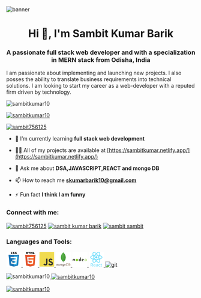 <img src="https://camo.githubusercontent.com/a9dfe36fca664b967714fb299d7247c0abb8669613d14e6448c64154845c1346/68747470733a2f2f7777772e746563686965617070732e636f6d2f77702d636f6e74656e742f75706c6f6164732f323031382f31322f686972652d66756c6c2d737461636b2d646576656c6f706572732d312e676966" alt="banner" />
<h1 align="center">Hi 👋, I'm Sambit Kumar Barik</h1>
<h3 align="center">A passionate full stack web developer and with a specialization in MERN stack from Odisha, India</h3>
<p>I am passionate about implementing and launching new projects. I also posses the ability to translate business requirements into technical solutions. I am looking to start my career as a web-developer with a reputed firm driven by technology.</p>

<p align="left"> <img src="https://komarev.com/ghpvc/?username=sambitkumar10&label=Profile%20views&color=0e75b6&style=flat" alt="sambitkumar10" /> </p>

<p align="left"> <a href="https://github.com/ryo-ma/github-profile-trophy"><img src="https://github-profile-trophy.vercel.app/?username=sambitkumar10" alt="sambitkumar10" /></a> </p>

<p align="left"> <a href="https://twitter.com/sambit756125" target="blank"><img src="https://img.shields.io/twitter/follow/sambit756125?logo=twitter&style=for-the-badge" alt="sambit756125" /></a> </p>

- 🌱 I’m currently learning **full stack web development**

- 👨‍💻 All of my projects are available at [https://sambitkumar.netlify.app/](https://sambitkumar.netlify.app/)

- 💬 Ask me about **DSA,JAVASCRIPT,REACT and mongo DB**

- 📫 How to reach me **skumarbarik10@gmail.com**


- ⚡ Fun fact **I think I am funny**

<h3 align="left">Connect with me:</h3>
<p align="left">
<a href="https://twitter.com/sambit756125" target="blank"><img align="center" src="https://raw.githubusercontent.com/rahuldkjain/github-profile-readme-generator/master/src/images/icons/Social/twitter.svg" alt="sambit756125" height="30" width="40" /></a>
<a href="https://linkedin.com/in/sambit kumar barik" target="blank"><img align="center" src="https://raw.githubusercontent.com/rahuldkjain/github-profile-readme-generator/master/src/images/icons/Social/linked-in-alt.svg" alt="sambit kumar barik" height="30" width="40" /></a>
<a href="https://fb.com/sambit sambit" target="blank"><img align="center" src="https://raw.githubusercontent.com/rahuldkjain/github-profile-readme-generator/master/src/images/icons/Social/facebook.svg" alt="sambit sambit" height="30" width="40" /></a>
</p>

<h3 align="left">Languages and Tools:</h3>
<p align="left"> <a href="https://www.w3schools.com/css/" target="_blank" rel="noreferrer"> <img src="https://raw.githubusercontent.com/devicons/devicon/master/icons/css3/css3-original-wordmark.svg" alt="css3" width="40" height="40"/> </a> <a href="https://www.w3.org/html/" target="_blank" rel="noreferrer"> <img src="https://raw.githubusercontent.com/devicons/devicon/master/icons/html5/html5-original-wordmark.svg" alt="html5" width="40" height="40"/> </a> <a href="https://developer.mozilla.org/en-US/docs/Web/JavaScript" target="_blank" rel="noreferrer"> <img src="https://raw.githubusercontent.com/devicons/devicon/master/icons/javascript/javascript-original.svg" alt="javascript" width="40" height="40"/> </a> <a href="https://www.mongodb.com/" target="_blank" rel="noreferrer"> <img src="https://raw.githubusercontent.com/devicons/devicon/master/icons/mongodb/mongodb-original-wordmark.svg" alt="mongodb" width="40" height="40"/> </a> <a href="https://nodejs.org" target="_blank" rel="noreferrer"> <img src="https://raw.githubusercontent.com/devicons/devicon/master/icons/nodejs/nodejs-original-wordmark.svg" alt="nodejs" width="40" height="40"/> </a> <a href="https://reactjs.org/" target="_blank" rel="noreferrer"> <img src="https://raw.githubusercontent.com/devicons/devicon/master/icons/react/react-original-wordmark.svg" alt="react" width="40" height="40"/> </a><img src="https://www.vectorlogo.zone/logos/git-scm/git-scm-icon.svg" alt="git" width="40" height="40"/> </a> <a href="https://www.w3.org/html/" target="_blank" rel="noreferrer"> </p>

<p><img align="left" src="https://github-readme-stats.vercel.app/api/top-langs?username=sambitkumar10&show_icons=true&locale=en&layout=compact" alt="sambitkumar10" /></p>

<p>&nbsp;<img align="center" src="https://github-readme-stats.vercel.app/api?username=sambitkumar10&show_icons=true&locale=en" alt="sambitkumar10" /></p>

<p><img align="center" src="https://github-readme-streak-stats.herokuapp.com/?user=sambitkumar10&" alt="sambitkumar10" /></p>
